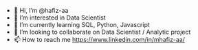 - 👋 Hi, I’m @hafiz-aa
- 👀 I’m interested in Data Scientist
- 🌱 I’m currently learning SQL, Python, Javascript
- 💞️ I’m looking to collaborate on Data Scientist / Analytic project
- 📫 How to reach me https://www.linkedin.com/in/mhafiz-aa/

<!---
hafiz-aa/hafiz-aa is a ✨ special ✨ repository because its `README.md` (this file) appears on your GitHub profile.
You can click the Preview link to take a look at your changes.
--->
